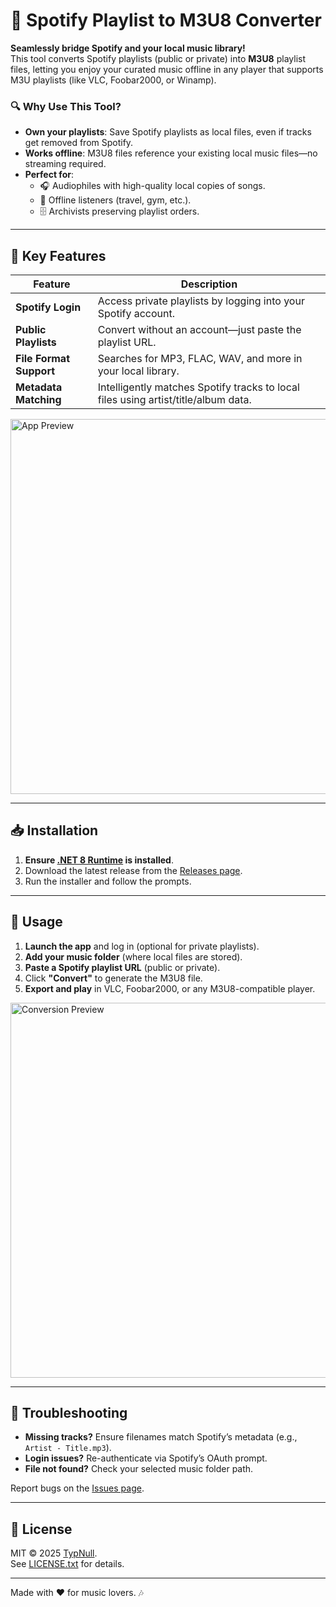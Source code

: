 ﻿# 🎵 Spotify Playlist to M3U8 Converter  

**Seamlessly bridge Spotify and your local music library!**  
This tool converts Spotify playlists (public or private) into **M3U8** playlist files, letting you enjoy your curated music offline in any player that supports M3U playlists (like VLC, Foobar2000, or Winamp).  

### 🔍 Why Use This Tool?  
- **Own your playlists**: Save Spotify playlists as local files, even if tracks get removed from Spotify.  
- **Works offline**: M3U8 files reference your existing local music files—no streaming required.  
- **Perfect for**:  
  - 🎧 Audiophiles with high-quality local copies of songs.  
  - 🚴 Offline listeners (travel, gym, etc.).  
  - 🗄️ Archivists preserving playlist orders.  

---

## 🌟 Key Features  

| Feature | Description |  
|---------|-------------|  
| **Spotify Login** | Access private playlists by logging into your Spotify account. |  
| **Public Playlists** | Convert without an account—just paste the playlist URL. |  
| **File Format Support** | Searches for MP3, FLAC, WAV, and more in your local library. |  
| **Metadata Matching** | Intelligently matches Spotify tracks to local files using artist/title/album data. |  

<img align="center" src="https://github.com/user-attachments/assets/999c08ea-78ed-4be9-bf4f-dd60bfe4641e" alt="App Preview" width="600"/>

---

## 📥 Installation  

1. **Ensure [.NET 8 Runtime](https://dotnet.microsoft.com/download/dotnet/8.0) is installed**.  
2. Download the latest release from the [Releases page](#).  
3. Run the installer and follow the prompts.  

---

## 🚀 Usage  

1. **Launch the app** and log in (optional for private playlists).  
2. **Add your music folder** (where local files are stored).  
3. **Paste a Spotify playlist URL** (public or private).  
4. Click **"Convert"** to generate the M3U8 file.  
5. **Export and play** in VLC, Foobar2000, or any M3U8-compatible player.  

<img align="center" src="https://github.com/user-attachments/assets/cfed990d-bc6d-4b25-a68c-8b9536281d2c" alt="Conversion Preview" width="600"/>

---

## 🔧 Troubleshooting  

- **Missing tracks?** Ensure filenames match Spotify’s metadata (e.g., `Artist - Title.mp3`).  
- **Login issues?** Re-authenticate via Spotify’s OAuth prompt.  
- **File not found?** Check your selected music folder path.  

Report bugs on the [Issues page](#).  

---

## 📜 License  

MIT © 2025 [TypNull](https://github.com/TypNull).  
See [LICENSE.txt](LICENSE.txt) for details.  

---

Made with ♥ for music lovers. 🎶  